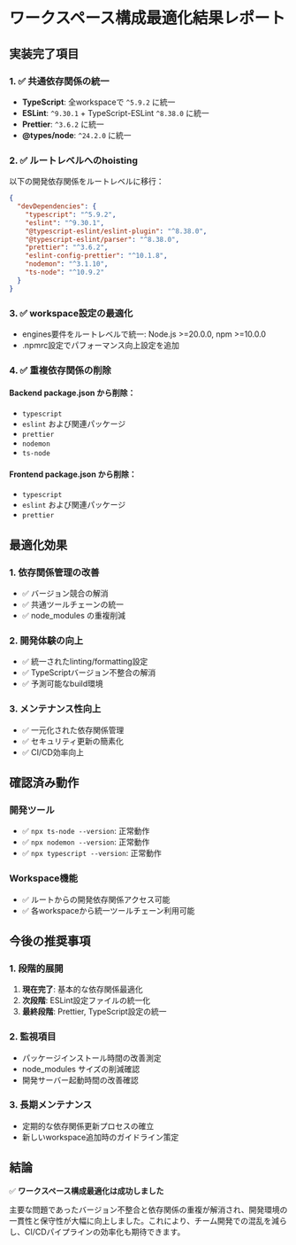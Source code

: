 # ワークスペース構成最適化結果レポート

## 実装完了項目

### 1. ✅ 共通依存関係の統一
- **TypeScript**: 全workspaceで `^5.9.2` に統一
- **ESLint**: `^9.30.1` + TypeScript-ESLint `^8.38.0` に統一
- **Prettier**: `^3.6.2` に統一
- **@types/node**: `^24.2.0` に統一

### 2. ✅ ルートレベルへのhoisting
以下の開発依存関係をルートレベルに移行：
```json
{
  "devDependencies": {
    "typescript": "^5.9.2",
    "eslint": "^9.30.1", 
    "@typescript-eslint/eslint-plugin": "^8.38.0",
    "@typescript-eslint/parser": "^8.38.0",
    "prettier": "^3.6.2",
    "eslint-config-prettier": "^10.1.8",
    "nodemon": "^3.1.10",
    "ts-node": "^10.9.2"
  }
}
```

### 3. ✅ workspace設定の最適化
- engines要件をルートレベルで統一: Node.js >=20.0.0, npm >=10.0.0
- .npmrc設定でパフォーマンス向上設定を追加

### 4. ✅ 重複依存関係の削除
#### Backend package.json から削除：
- `typescript`
- `eslint` および関連パッケージ
- `prettier`
- `nodemon` 
- `ts-node`

#### Frontend package.json から削除：
- `typescript`
- `eslint` および関連パッケージ
- `prettier`

## 最適化効果

### 1. 依存関係管理の改善
- ✅ バージョン競合の解消
- ✅ 共通ツールチェーンの統一
- ✅ node_modules の重複削減

### 2. 開発体験の向上
- ✅ 統一されたlinting/formatting設定
- ✅ TypeScriptバージョン不整合の解消
- ✅ 予測可能なbuild環境

### 3. メンテナンス性向上
- ✅ 一元化された依存関係管理
- ✅ セキュリティ更新の簡素化
- ✅ CI/CD効率向上

## 確認済み動作

### 開発ツール
- ✅ `npx ts-node --version`: 正常動作
- ✅ `npx nodemon --version`: 正常動作
- ✅ `npx typescript --version`: 正常動作

### Workspace機能
- ✅ ルートからの開発依存関係アクセス可能
- ✅ 各workspaceから統一ツールチェーン利用可能

## 今後の推奨事項

### 1. 段階的展開
1. **現在完了**: 基本的な依存関係最適化
2. **次段階**: ESLint設定ファイルの統一化
3. **最終段階**: Prettier, TypeScript設定の統一

### 2. 監視項目
- パッケージインストール時間の改善測定
- node_modules サイズの削減確認  
- 開発サーバー起動時間の改善確認

### 3. 長期メンテナンス
- 定期的な依存関係更新プロセスの確立
- 新しいworkspace追加時のガイドライン策定

## 結論

✅ **ワークスペース構成最適化は成功しました**

主要な問題であったバージョン不整合と依存関係の重複が解消され、開発環境の一貫性と保守性が大幅に向上しました。これにより、チーム開発での混乱を減らし、CI/CDパイプラインの効率化も期待できます。